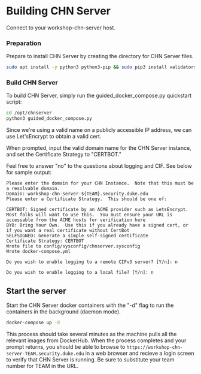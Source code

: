 Building CHN Server
===================

Connect to your workshop-chn-server host.

### Preparation
Prepare to install CHN Server by creating the directory for CHN Server files.

```bash
sudo apt install -y python3 python3-pip && sudo pip3 install validators && cd /opt && sudo git clone https://github.com/CommunityHoneyNetwork/chn-quickstart.git chnserver && sudo chown -R ubuntu:docker /opt/chnserver
```

### Build CHN Server

To build CHN Server, simply run the guided_docker_compose.py quickstart script:

```bash
cd /opt/chnserver
python3 guided_docker_compose.py
```

Since we're using a valid name on a publicly accessible IP address, we can use Let'sEncrypt to obtain a valid cert. 

When prompted, input the valid domain name for the CHN Server instance, and set the Certificate Strategy to "CERTBOT."

Feel free to answer "no" to the questions about logging and CIF. See below for sample output:

```text
Please enter the domain for your CHN Instance.  Note that this must be a resolvable domain.
Domain: workshop-chn-server-${TEAM}.security.duke.edu  
Please enter a Certificate Strategy.  This should be one of:

CERTBOT: Signed certificate by an ACME provider such as LetsEncrypt.  Most folks will want to use this.  You must ensure your URL is accessable from the ACME hosts for verification here
BYO: Bring Your Own.  Use this if you already have a signed cert, or if you want a real certificate without CertBot
SELFSIGNED: Generate a simple self-signed certificate
Certificate Strategy: CERTBOT
Wrote file to config/sysconfig/chnserver.sysconfig
Wrote docker-compose.yml

Do you wish to enable logging to a remote CIFv3 server? [Y/n]: n

Do you wish to enable logging to a local file? [Y/n]: n
```

## Start the server

Start the CHN Server docker containers with the "-d" flag to run the containers in the background (daemon mode).

```bash
docker-compose up -d
```

This process should take several minutes as the machine pulls all the relevant images from DockerHub. When the 
process completes and your prompt returns, you should be able to browse to `https://workshop-chn-server-TEAM.security.duke.edu` 
in a web browser and recieve a login screen to verify that CHN Server is running. Be sure to substitute your team 
number for TEAM in the URL.
